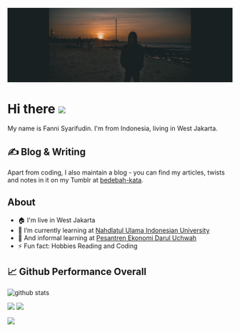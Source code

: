
[![Header](https://raw.githubusercontent.com/fs-15/fs-15/master-branch/tumblr_img.jpg "Header")](https://bedebahkata.tumblr.com/)




# Hi there <img src="https://raw.githubusercontent.com/MartinHeinz/MartinHeinz/master/wave.gif" width="30px">


<!--**fs-15/fs-15** is a ✨ _special_ ✨ repository because its `README.md` (this file) appears on your GitHub profile. 
Here are some ideas to get you started:-->

My name is Fanni Syarifudin. I'm from Indonesia, living in West Jakarta.

## &#x270d; Blog & Writing

Apart from coding, I also maintain a blog - you can find my articles, twists and notes in it on my Tumblr at [bedebah-kata](https://bedebahkata.tumblr.com).

## About
- 🏠 I'm live in West Jakarta
- 🏫 I’m currently learning at [Nahdlatul Ulama Indonesian University](https://unusia.ac.id)
- 🏬 And informal learning at [Pesantren Ekonomi Darul Uchwah](https://hobindonesia.id)
- ⚡ Fun fact: Hobbies Reading and Coding

## &#x1f4c8; Github Performance Overall

![github stats](https://github-readme-stats.vercel.app/api?username=fs-15&show_icons=true)

<img src="https://github-readme-stats.vercel.app/api/top-langs/?username=fs-15&html&title_color=ffffff&text_color=c9cacc&icon_color=2bbc8a&bg_color=1d1f21">


<a href="https://github.com/fs-15/github-profile-views-counter">
    <img src="https://komarev.com/ghpvc/?username=fs-15">
</a>

[Ÿ HŸPE]: https://yhype.me
[GitHub Profile Views Counter]: https://github.com/fs-15/github-profile-views-counter

![](https://hit.yhype.me/github/profile?user_id=1849174)

